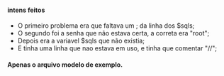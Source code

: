 #### intens feitos

* O primeiro problema era que faltava um ; da linha dos $sqls;
* O segundo foi a senha que não estava certa, a correta era "root";
* Depois era a variavel $sqls que não existia;
* E tinha uma linha que nao estava em uso, e tinha que comentar "//";

#### Apenas o arquivo modelo de exemplo.